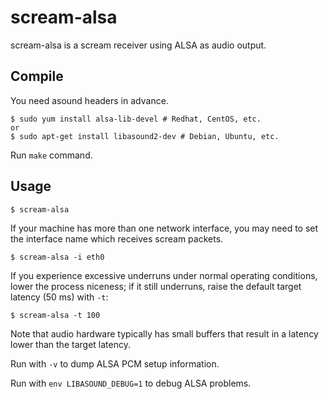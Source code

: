 # scream-alsa

scream-alsa is a scream receiver using ALSA as audio output.

## Compile

You need asound headers in advance.

```shell
$ sudo yum install alsa-lib-devel # Redhat, CentOS, etc.
or
$ sudo apt-get install libasound2-dev # Debian, Ubuntu, etc.
```

Run `make` command.

## Usage

```shell
$ scream-alsa
```

If your machine has more than one network interface, you may need to
set the interface name which receives scream packets.

```shell
$ scream-alsa -i eth0
```

If you experience excessive underruns under normal operating conditions,
lower the process niceness; if it still underruns, raise the default
target latency (50 ms) with `-t`:

```shell
$ scream-alsa -t 100
```

Note that audio hardware typically has small buffers that result in a
latency lower than the target latency.

Run with `-v` to dump ALSA PCM setup information.

Run with `env LIBASOUND_DEBUG=1` to debug ALSA problems.
